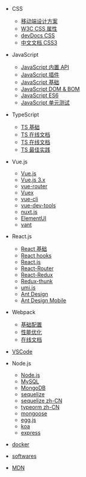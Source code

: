 - CSS

  - [移动端设计方案](/css/README)
  - [W3C CSS 属性](https://www.w3school.com.cn/css/index.asp)
  - [devDocs CSS](https://devdocs.io/css/)
  - [中文文档 CSS3](http://caibaojian.com/css3/)

- JavaScript

  - [JavaScript 内置 API](/js/objects/README)
  - [JavaScript 插件](/js/plugins/README)
  - [JavaScript 基础](https://www.yuque.com/liaohui5/js-base)
  - [JavaScript DOM & BOM](https://www.yuque.com/liaohui5/js-dom)
  - [JavaScript ES6](https://www.yuque.com/liaohui5/es6)
  - [JavaScript 单元测试](/jest/1.install)

- TypeScript

  - [TS 基础](/ts/README)
  - [TS 在线文档](https://www.tslang.cn/docs/handbook/basic-types.html)
  - [TS 在线文档](https://typescript.bootcss.com/basic-types.html)
  - [TS 最佳实践](https://tsejx.github.io/typescript-guidebook/syntax/basics/basic-types)

- Vue.js

  <!-- - [问题解决](/vue/README) -->
  <!-- - [源码解读](/vue/source) -->

  - [Vue.js](https://cn.vuejs.org/v2/guide/index.html)
  - [Vue.js 3.x](https://v3.cn.vuejs.org/guide/introduction.html)
  - [vue-router](https://router.vuejs.org/zh/installation.html)
  - [Vuex](https://vut1ex.vuejs.org/zh/installation.html)
  - [vue-cli](https://cli.vuejs.org/zh/guide/installation.html)
  - [vue-dev-tools](https://github.com/vuejs/vue-devtools)
  - [nuxt.js](https://www.nuxtjs.cn/guide/installation)
  - [ElementUI](https://element.eleme.cn/#/zh-CN/component/installation)
  - [vant](https://youzan.github.io/vant/#/zh-CN/quickstart)

- React.js

  - [React 基础](/react/base/jsx)
  - [React hooks](/react/hooks/why-react-hooks)
  - [React.js](https://reactjs.bootcss.com/docs/getting-started.html)
  - [React-Router](https://reactrouter.com/web/guides/quick-start)
  - [React-Redux](http://cn.redux.js.org/docs/react-redux/)
  - [Redux-thunk](https://github.com/reduxjs/redux-thunk)
  - [umi.js](https://umijs.org/zh-CN/docs)
  - [Ant Design](https://ant.design/components/overview-cn/)
  - [Ant Design Mobile](https://mobile.ant.design/docs/react/introduce-cn)

- Webpack

  - [基础配置](/webpack/base/base-run)
  - [性能优化](/webpack/optimize/1-tree-shaking)
  <!-- - [原理探究](/webpack/source/README) -->
  - [在线文档](https://webpack.docschina.org/concepts/)

- [VSCode](/vscode/install)

- Node.js

  - [Node.js](http://nodejs.cn/api-v16/)
  - [MySQL](/db/mysql/README.md)
  - [MongoDB](/db/mongo/README.md)
  - [sequelize](https://sequelize.org/)
  - [sequelize zh-CN](https://github.com/demopark/sequelize-docs-Zh-CN/)
  - [typeorm zh-CN](https://typeorm.bootcss.com/)
  - [mongoose ](https://mongoosejs.com/)
  - [egg.js](https://www.eggjs.org/zh-CN)
  - [koa](http://koajs.cn/#introduction)
  - [express](https://expressjs.com/)

- [docker](/docker/1_install_env)

- [softwares](/softwares/README.md)

- [MDN](https://developer.mozilla.org/zh-CN/)
